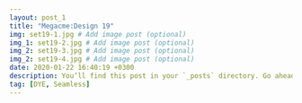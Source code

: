 ```yaml
---
layout: post_1
title: "Megacme:Design 19"
img: set19-1.jpg # Add image post (optional)
img_1: set19-2.jpg # Add image post (optional)
img_2: set19-3.jpg # Add image post (optional)
img_2: set19-4.jpg # Add image post (optional)
date: 2020-01-22 16:40:19 +0300
description: You’ll find this post in your `_posts` directory. Go ahead and edit it and re-build the site to see your changes. # Add post description (optional)
tag: [DYE, Seamless]
---
```


